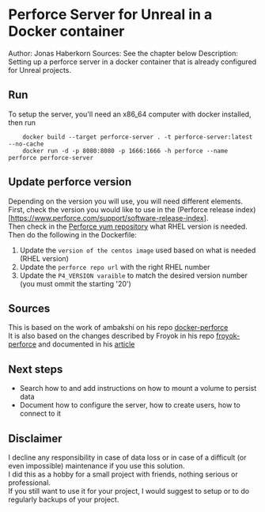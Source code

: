 # Perforce Server for Unreal in a Docker container

Author: Jonas Haberkorn
Sources: See the chapter below
Description: Setting up a perforce server in a docker container that is already configured for Unreal projects.


## Run

To setup the server, you'll need an x86_64 computer with docker installed, then run  

```
    docker build --target perforce-server . -t perforce-server:latest --no-cache
    docker run -d -p 8080:8080 -p 1666:1666 -h perforce --name perforce perforce-server
```  

## Update perforce version

Depending on the version you will use, you will need different elements. First, check the version you would like to use in the (Perforce release index)[https://www.perforce.com/support/software-release-index].  
Then check in the [Perforce yum repository](https://package.perforce.com/yum/) what RHEL version is needed.
Then do the following in the Dockerfile: 
1. Update the `version of the centos image` used based on what is needed (RHEL version)
2. Update the `perforce repo url` with the right RHEL number
3. Update the `P4_VERSION varaible` to match the desired version number (you must ommit the starting '20')


## Sources

This is based on the work of ambakshi on his repo [docker-perforce](https://github.com/ambakshi/docker-perforce)  
It is also based on the changes described by Froyok in his repo [froyok-perforce](https://github.com/Froyok/froyok-perforce) and documented in his [article](https://www.froyok.fr/blog/2018-09-setting-up-perforce-with-docker-for-unreal-engine-4/page.html)


## Next steps

* Search how to and add instructions on how to mount a volume to persist data
* Document how to configure the server, how to create users, how to connect to it

## Disclaimer

I decline any responsibility in case of data loss or in case of a difficult (or even impossible) maintenance if you use this solution.  
I did this as a hobby for a small project with friends, nothing serious or professional.  
If you still want to use it for your project, I would suggest to setup or to do regularly backups of your project.  
